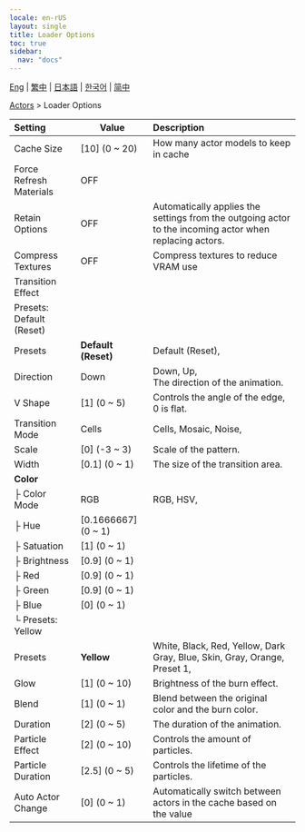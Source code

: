 ```yaml
---
locale: en-rUS
layout: single
title: Loader Options
toc: true
sidebar:
  nav: "docs"
---
```

[Eng](/dancexr/menu/2025.4/actors/loader_options) | [繁中](/tw/dancexr/menu/2025.4/actors/loader_options) | [日本語](/jp/dancexr/menu/2025.4/actors/loader_options) | [한국어](/kr/dancexr/menu/2025.4/actors/loader_options) | [简中](/zh/dancexr/menu/2025.4/actors/loader_options)

[Actors](../menu#Actors) > Loader Options



| Setting | Value | Description |
| :--- | --- | :--- |
| Cache Size | [10] (0 ~ 20) | How many actor models to keep in cache
| Force Refresh Materials | OFF | 
| Retain Options | OFF | Automatically applies the settings from the outgoing actor to the incoming actor when replacing actors.
| Compress Textures | OFF | Compress textures to reduce VRAM use
| Transition Effect || 
| Presets: Default (Reset) || 
| Presets | **Default (Reset)** | Default (Reset),  |
| Direction | Down | Down, Up, <br/>The direction of the animation.
| V Shape | [1] (0 ~ 5) | Controls the angle of the edge, 0 is flat.
| Transition Mode | Cells | Cells, Mosaic, Noise, 
| Scale | [0] (-3 ~ 3) | Scale of the pattern.
| Width | [0.1] (0 ~ 1) | The size of the transition area.
| **Color** | | 
| ├ Color Mode | RGB | RGB, HSV, 
| ├ Hue | [0.1666667] (0 ~ 1) | 
| ├ Satuation | [1] (0 ~ 1) | 
| ├ Brightness | [0.9] (0 ~ 1) | 
| ├ Red | [0.9] (0 ~ 1) | 
| ├ Green | [0.9] (0 ~ 1) | 
| ├ Blue | [0] (0 ~ 1) | 
| └ Presets: Yellow || 
|   Presets | **Yellow** | White, Black, Red, Yellow, Dark Gray, Blue, Skin, Gray, Orange, Preset 1,  |
| Glow | [1] (0 ~ 10) | Brightness of the burn effect.
| Blend | [1] (0 ~ 1) | Blend between the original color and the burn color. 
| Duration | [2] (0 ~ 5) | The duration of the animation.
| Particle Effect | [2] (0 ~ 10) | Controls the amount of particles.
| Particle Duration | [2.5] (0 ~ 5) | Controls the lifetime of the particles.
| Auto Actor Change | [0] (0 ~ 1) | Automatically switch between actors in the cache based on the value
